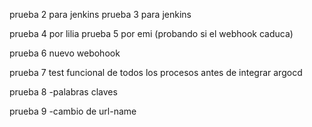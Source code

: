  
prueba 2 para jenkins 
prueba 3 para jenkins 

prueba 4 por lilia
prueba 5 por emi (probando si el webhook caduca)

prueba 6 nuevo webohook

prueba 7 test funcional de todos los procesos antes de integrar argocd

prueba 8 -palabras claves

prueba 9 -cambio de url-name
